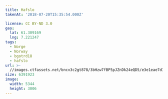 ```yaml
---
title: Hafslo
takenAt: '2018-07-20T15:35:54.000Z'

license: CC BY-ND 3.0
geo:
  lat: 61.309169
  lng: 7.221247
tags:
  - Norge
  - Norway
  - bgotrd18
  - hafslo
url: >-
  //images.ctfassets.net/bncv3c2gt878/3bHzw7fBP5pJZnDk24eQD5/e3e1eae7d1e56bdb66c99bee0a930a30/hafslo_42051168170_o
size: 6391923
image:
  width: 5344
  height: 3006
---
```

